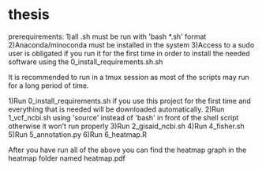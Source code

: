 # thesis
prerequirements: 1)all .sh must be run with 'bash *.sh' format
                 2)Anaconda/minoconda must be installed in the system
                 3)Access to a sudo user is obligated if you run it for the first time in order to install the needed software using the 0_install_requirements.sh.sh      

It is recommended to run in a tmux session as most of the scripts may run for a long period of time.

1)Run 0_install_requirements.sh if you use this project for the first time and everything that is needed will be downloaded automatically.
2)Run 1_vcf_ncbi.sh using 'source' instead of 'bash' in front of the shell script otherwise it won't run properly
3)Run 2_gisaid_ncbi.sh
4)Run 4_fisher.sh
5)Run 5_annotation.py
6)Run 6_heatmap.R

After you have run all of the above you can find the heatmap graph in the heatmap folder named heatmap.pdf
